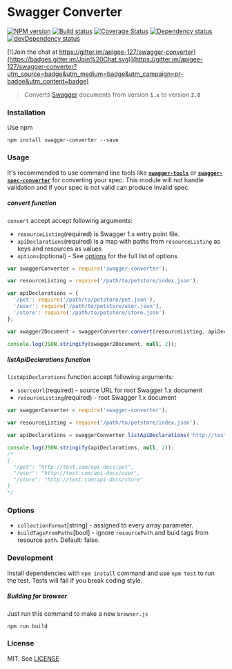 # Swagger Converter

[![NPM version][npm-image]][npm-link]
[![Build status][travis-image]][travis-link]
[![Coverage Status][coveralls-image]][coveralls-link]
[![Dependency status][deps-image]][deps-link]
[![devDependency status][devdeps-image]][devdeps-link]

[![Join the chat at https://gitter.im/apigee-127/swagger-converter](https://badges.gitter.im/Join%20Chat.svg)](https://gitter.im/apigee-127/swagger-converter?utm_source=badge&utm_medium=badge&utm_campaign=pr-badge&utm_content=badge)

> Converts [Swagger](http://swagger.io/) documents from version **`1.x`** to version **`2.0`**

### Installation
Use npm

```shell
npm install swagger-converter --save
```

### Usage

It's recommended to use command line tools like [**`swagger-tools`**][swagger-tools-npm] or [**`swagger-spec-converter`**][swagger-spec-converter] for converting your spec. This module will not handle validation and if your spec is not valid can produce invalid spec.

##### convert function
`convert` accept accept following arguments:

* `resourceListing`(required) is Swagger 1.x entry point file.
* `apiDeclarations`(required) is a map with paths from `resourceListing` as keys and resources as values
* `options`(optional) - See [options](#options) for the full list of options

```javascript
var swaggerConverter = require('swagger-converter');

var resourceListing = require('/path/to/petstore/index.json');

var apiDeclarations = {
  '/pet': require('/path/to/petstore/pet.json'),
  '/user': require('/path/to/petstore/user.json'),
  '/store': require('/path/to/petstore/store.json')
};

var swagger2Document = swaggerConverter.convert(resourceListing, apiDeclarations);

console.log(JSON.stringify(swagger2Document, null, 2));
```

##### listApiDeclarations function
`listApiDeclarations` function accept following arguments:

* `sourceUrl`(required)       - source URL for root Swagger 1.x document
* `resourceListing`(required) - root Swagger 1.x document

```javascript
var swaggerConverter = require('swagger-converter');

var resourceListing = require('/path/to/petstore/index.json');

var apiDeclarations = swaggerConverter.listApiDeclarations('http://test.com/api-docs', resourceListing);

console.log(JSON.stringify(apiDeclarations, null, 2));
/*
{
  "/pet": "http://test.com/api-docs/pet",
  "/user": "http://test.com/api-docs/user",
  "/store": "http://test.com/api-docs/store"
}
*/
```

### Options

- `collectionFormat`[string] - assigned to every array parameter.
- `buildTagsFromPaths`[bool] - ignore `resourcePath` and buid tags from resource `path`. Default: false.

### Development

Install dependencies with `npm install` command and use `npm test` to run the test. Tests will fail if you break coding style.

##### Building for browser
Just run this command to make a new `browser.js`

```
npm run build
```
### License
MIT. See [LICENSE](./LICENSE)

[npm-image]: https://img.shields.io/npm/v/swagger-converter.svg?style=flat
[npm-link]: https://npmjs.org/package/swagger-converter
[travis-image]: https://img.shields.io/travis/apigee-127/swagger-converter.svg?style=flat
[travis-link]: https://travis-ci.org/apigee-127/swagger-converter
[coveralls-image]: https://coveralls.io/repos/apigee-127/swagger-converter/badge.svg?branch=master&service=github
[coveralls-link]: https://coveralls.io/github/apigee-127/swagger-converter?branch=master
[deps-image]: https://img.shields.io/david/apigee-127/swagger-converter.svg?style=flat
[deps-link]: https://david-dm.org/apigee-127/swagger-converter
[devdeps-image]: https://img.shields.io/david/dev/apigee-127/swagger-converter.svg?style=flat
[devdeps-link]: https://david-dm.org/apigee-127/swagger-converter#info=devDependencies
[swagger-tools-npm]: https://www.npmjs.com/package/swagger-tools
[swagger-spec-converter]: https://github.com/lucybot/api-spec-converter
